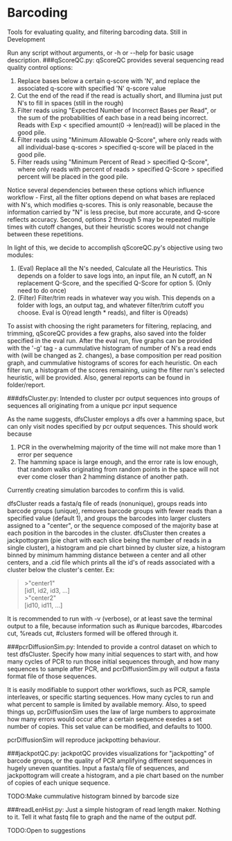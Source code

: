 # Barcoding
Tools for evaluating quality, and filtering barcoding data. Still in Development

Run any script without arguments, or -h or --help for basic usage description.
###qScoreQC.py:
qScoreQC provides several sequencing read quality control options:

1. Replace bases below a certain q-score with 'N', and replace the associated q-score with specified 'N' q-score value
2. Cut the end of the read if the read is actually short, and Illumina just put N's to fill in spaces (still in the rough)
3. Filter reads using "Expected Number of Incorrect Bases per Read", or the sum of the probabilities of each base in a read being incorrect. Reads with Exp < specified amount(0 -> len(read)) will be placed in the good pile.
4. Filter reads using "Minimum Allowable Q-Score", where only reads with all individual-base q-scores > specified q-score will be placed in the good pile.
5. Filter reads using "Minimum Percent of Read > specified Q-Score", where only reads with percent of reads > specified Q-Score > specified percent will be placed in the good pile.

Notice several dependencies between these options which influence workflow - First, all the filter options depend on what bases are replaced with N's, which modifies q-scores. This is only reasonable, because the information carried by "N" is less precise, but more accurate, and Q-score reflects accuracy. Second, options 2 through 5 may be repeated multiple times with cutoff changes, but their heuristic scores would not change between these repetitions.

In light of this, we decide to accomplish qScoreQC.py's objective using two modules:

1. (Eval) Replace all the N's needed, Calculate all the Heuristics. This depends on a folder to save logs into, an input file, an N cutoff, an N replacement Q-Score, and the specified Q-Score for option 5. (Only need to do once)
2. (Filter) Filter/trim reads in whatever way you wish. This depends on a folder with logs, an output tag, and whatever filter/trim cutoff you choose.
Eval is O(read length * reads), and filter is O(reads)

To assist with choosing the right parameters for filtering, replacing, and trimming, qScoreQC provides a few graphs, also saved into the folder specified in the eval run. After the eval run, five graphs can be provided with the '-g' tag - a cummulative histogram of number of N's a read ends with (will be changed as 2. changes), a base composition per read position graph, and cummulative histograms of scores for each heuristic. On each filter run, a histogram of the scores remaining, using the filter run's selected heuristic, will be provided. Also, general reports can be found in folder/report.

###dfsCluster.py:
Intended to cluster pcr output sequences into groups of sequences all originating from a unique pcr input sequence

As the name suggests, dfsCluster employs a dfs over a hamming space, but can only visit nodes specified by pcr output sequences. This should work because

1. PCR in the overwhelming majority of the time will not make more than 1 error per sequence
2. The hamming space is large enough, and the error rate is low enough, that random walks originating from random points in the space will not ever come closer than 2 hamming distance of another path.

Currently creating simulation barcodes to confirm this is valid. 

dfsCluster reads a fasta/q file of reads (nonunique), groups reads into barcode groups (unique), removes barcode groups with fewer reads than a specified value (default 1), and groups the barcodes into larger clusters assigned to a "center", or the sequence composed of the majority base at each position in the barcodes in the cluster. dfsCluster then creates a jackpottogram (pie chart with each slice being the number of reads in a single cluster), a histogram and pie chart binned by cluster size, a histogram binned by minimum hamming distance between a center and all other centers, and a .cid file which prints all the id's of reads associated with a cluster below the cluster's center. Ex:

>\>"center1"  
[id1, id2, id3, ...]  
\>"center2"  
[id10, id11, ...]

It is recommended to run with -v (verbose), or at least save the terminal output to a file, because information such as #unique barcodes, #barcodes cut, %reads cut, #clusters formed will be offered through it.

###pcrDiffusionSim.py:
Intended to provide a control dataset on which to test dfsCluster. Specify how many initial sequences to start with, and how many cycles of PCR to run those initial sequences through, and how many sequences to sample after PCR, and pcrDiffusionSim.py will output a fasta format file of those sequences.

It is easily modifiable to support other workflows, such as PCR, sample interleaves, or specific starting sequences. How many cycles to run and what percent to sample is limited by available memory. Also, to speed things up, pcrDiffusionSim uses the law of large numbers to approximate how many errors would occur after a certain sequence exedes a set number of copies. This set value can be modified, and defaults to 1000.

pcrDiffusionSim will reproduce jackpotting behaviour.

###jackpotQC.py:
jackpotQC provides visualizations for "jackpotting" of barcode groups, or the quality of PCR amplifying different sequences in hugely uneven quantities. Input a fasta/q file of sequences, and jackpottogram will create a histogram, and a pie chart based on the number of copies of each unique sequence.

TODO:Make cummulative histogram binned by barcode size

###readLenHist.py:
Just a simple histogram of read length maker. Nothing to it. Tell it what fastq file to graph and the name of the output pdf.

TODO:Open to suggestions
